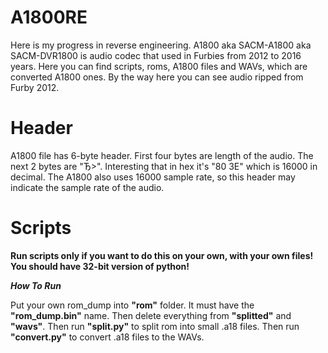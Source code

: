 # A1800RE
Here is my progress in reverse engineering. A1800 aka SACM-A1800 aka SACM-DVR1800 is audio codec that used in Furbies from 2012 to 2016 years. Here you can find scripts, roms, A1800 files and WAVs, which are converted A1800 ones. 
By the way here you can see audio ripped from Furby 2012.

# Header
A1800 file has 6-byte header. First four bytes are length of the audio. The next 2 bytes are "Ђ>". Interesting that in hex it's "80 3E" which is 16000 in decimal. The A1800 also uses 16000 sample rate, so this header may indicate the sample rate of the audio.

# Scripts
**Run scripts only if you want to do this on your own, with your own files!**
**You should have 32-bit version of python!**

***How To Run***

Put your own rom_dump into **"rom"** folder. It must have the **"rom_dump.bin"** name. Then delete everything from **"splitted"** and **"wavs"**. Then run **"split.py"** to split rom into small .a18 files. Then run **"convert.py"** to convert .a18 files to the WAVs.
